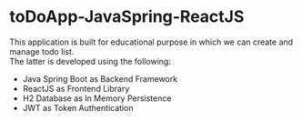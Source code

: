 # toDoApp-JavaSpring-ReactJS

This application is built for educational purpose in which we can create and manage todo list.
<br/>
The latter is developed using the following:
<ul>
  <li>Java Spring Boot as Backend Framework</li>
  <li>ReactJS as Frontend Library</li>
  <li>H2 Database as In Memory Persistence</li>
  <li>JWT as Token Authentication</li> 
</ul>
